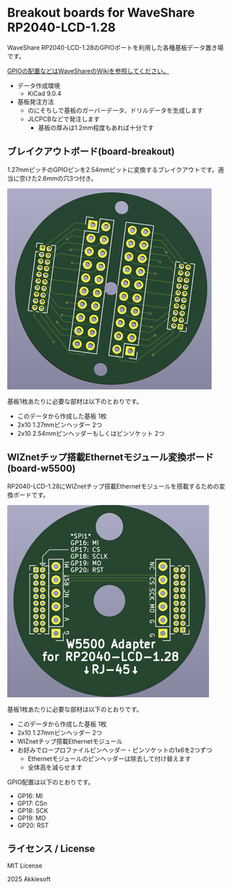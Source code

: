 # Breakout boards for WaveShare RP2040-LCD-1.28

WaveShare RP2040-LCD-1.28のGPIOポートを利用した各種基板データ置き場です。

[GPIOの配置などはWaveShareのWikiを参照してください。](https://www.waveshare.com/wiki/RP2040-LCD-1.28)

* データ作成環境
    * KiCad 9.0.4
* 基板発注方法
    * のにそちしで基板のガーバーデータ、ドリルデータを生成します
    * JLCPCBなどで発注します
        * 基板の厚みは1.2mm程度もあれば十分です

## ブレイクアウトボード(board-breakout)

1.27mmピッチのGPIOピンを2.54mmピットに変換するブレイクアウトです。適当に空けた2.6mmの穴3つ付き。

![board image](image-breakout.png)

基板1枚あたりに必要な部材は以下のとおりです。

* このデータから作成した基板 1枚
* 2x10 1.27mmピンヘッダー 2つ
* 2x10 2.54mmピンヘッダーもしくはピンソケット 2つ

## WIZnetチップ搭載Ethernetモジュール変換ボード(board-w5500)

RP2040-LCD-1.28にWIZnetチップ搭載Ethernetモジュールを搭載するための変換ボードです。

![board image](image-w5500.png)

基板1枚あたりに必要な部材は以下のとおりです。

* このデータから作成した基板 1枚
* 2x10 1.27mmピンヘッダー 2つ
* WIZnetチップ搭載Ethernetモジュール
* お好みでロープロファイルピンヘッダー・ピンソケットの1x6を2つずつ
    * Ethernetモジュールのピンヘッダーは除去して付け替えます
    * 全体高を減らせます

GPIO配置は以下のとおりです。

* GP16: MI
* GP17: CSn
* GP18: SCK
* GP19: MO
* GP20: RST

## ライセンス / License

MIT License

2025 Akkiesoft